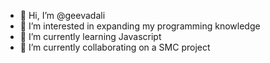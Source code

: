 - 👋 Hi, I’m @geevadali
- 👀 I’m interested in expanding my programming knowledge
- 🌱 I’m currently learning Javascript
- 💞️ I’m currently collaborating on a SMC project

<!---
geevadali/geevadali is a ✨ special ✨ repository because its `README.md` (this file) appears on your GitHub profile.
You can click the Preview link to take a look at your changes.
--->
